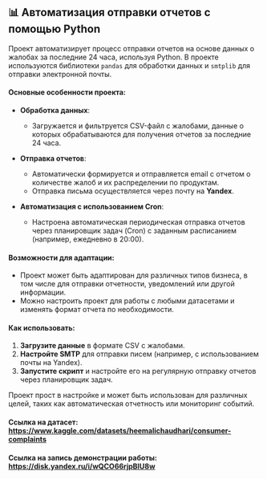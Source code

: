 ## 📊 Автоматизация отправки отчетов с помощью Python

Проект автоматизирует процесс отправки отчетов на основе данных о жалобах за последние 24 часа, используя Python. В проекте используются библиотеки `pandas` для обработки данных и `smtplib` для отправки электронной почты.

#### Основные особенности проекта:
- **Обработка данных**: 
  - Загружается и фильтруется CSV-файл с жалобами, данные о которых обрабатываются для получения отчетов за последние 24 часа.
  
- **Отправка отчетов**: 
  - Автоматически формируется и отправляется email с отчетом о количестве жалоб и их распределении по продуктам.
  - Отправка письма осуществляется через почту на **Yandex**.

- **Автоматизация с использованием Cron**: 
  - Настроена автоматическая периодическая отправка отчетов через планировщик задач (Cron) с заданным расписанием (например, ежедневно в 20:00).

#### Возможности для адаптации:
- Проект может быть адаптирован для различных типов бизнеса, в том числе для отправки отчетности, уведомлений или другой информации.
- Можно настроить проект для работы с любыми датасетами и изменять формат отчета по необходимости.

#### Как использовать:
1. **Загрузите данные** в формате CSV с жалобами.
2. **Настройте SMTP** для отправки писем (например, с использованием почты на Yandex).
3. **Запустите скрипт** и настройте его на регулярную отправку отчетов через планировщик задач.

Проект прост в настройке и может быть использован для различных целей, таких как автоматическая отчетность или мониторинг событий.

#### Ссылка на датасет: https://www.kaggle.com/datasets/heemalichaudhari/consumer-complaints 

#### Ссылка на запись демонстрации работы: https://disk.yandex.ru/i/wQCO66rjpBIU8w 